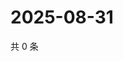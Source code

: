 # 2025-08-31

共 0 条

<!-- BEGIN ZHIHUVIDEO -->
<!-- 最后更新时间 Sun Aug 31 2025 04:10:47 GMT+0800 (China Standard Time) -->

<!-- END ZHIHUVIDEO -->
